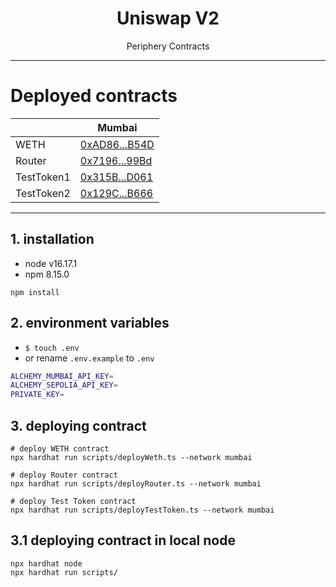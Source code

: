 <p align="center">
    <h1 align="center">
        Uniswap V2
    </h1>
    <p align="center">Periphery Contracts</p>
</p>


---
# Deployed contracts
|            | Mumbai                                                                                             |
|------------|----------------------------------------------------------------------------------------------------|
| WETH       | [0xAD86...B54D](https://mumbai.polygonscan.com/address/0xAD862fE04f939673961710860e97DD829272B54D) |
| Router     | [0x7196...99Bd](https://mumbai.polygonscan.com/address/0x7196fF881495e2B5e743506c42743070e5C799Bd) |
| TestToken1 | [0x315B...D061](https://mumbai.polygonscan.com/address/0x315B325FB71880E12c944d226DB08C9f5070D061) |
| TestToken2 | [0x129C...B666](https://mumbai.polygonscan.com/address/0x129Cc0bA7667945A55802EA9de362aFa18B1B666) |
---

## 1. installation
- node v16.17.1
- npm 8.15.0
```shell
npm install
```

## 2. environment variables
- `$ touch .env`
- or rename `.env.example` to `.env`
```bash
ALCHEMY_MUMBAI_API_KEY=
ALCHEMY_SEPOLIA_API_KEY=
PRIVATE_KEY=
```

## 3. deploying contract
```shell
# deploy WETH contract 
npx hardhat run scripts/deployWeth.ts --network mumbai

# deploy Router contract
npx hardhat run scripts/deployRouter.ts --network mumbai

# deploy Test Token contract
npx hardhat run scripts/deployTestToken.ts --network mumbai
```

## 3.1 deploying contract in local node
```shell
npx hardhat node
npx hardhat run scripts/
```